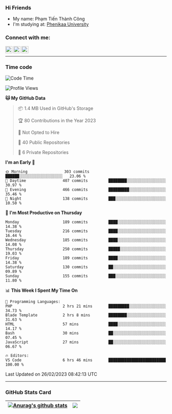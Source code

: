 ### Hi Friends

- My name: Phạm Tiến Thành Công
- I'm studying at: [Phenikaa University]


### Connect with me:
[<img align="left" alt="PhamTienThanhCong | Facebook" width="22px" src="https://upload.wikimedia.org/wikipedia/commons/thumb/1/16/Facebook-icon-1.png/640px-Facebook-icon-1.png" />][facebook]
[<img align="left" alt="PhamTienThanhCong | Zalo" width="22px" src="https://www.anphatpc.com.vn/template/anphat_2020v2/images/icon-zalo.jpg" />][zalo]
[<img align="left" alt="PhamTienThanhCong | LinkedIn" width="22px" src="https://cdn3.iconfinder.com/data/icons/inficons/512/linkedin.png" />][linkedin]

<br />

---

### Time code

<!--START_SECTION:waka-->
![Code Time](http://img.shields.io/badge/Code%20Time-885%20hrs%2013%20mins-blue)

![Profile Views](http://img.shields.io/badge/Profile%20Views-9-blue)

**🐱 My GitHub Data** 

> 📦 1.4 MB Used in GitHub's Storage 
 > 
> 🏆 80 Contributions in the Year 2023
 > 
> 🚫 Not Opted to Hire
 > 
> 📜 40 Public Repositories 
 > 
> 🔑 6 Private Repositories 
 > 
**I'm an Early 🐤** 

```text
🌞 Morning                303 commits         ██████░░░░░░░░░░░░░░░░░░░   23.06 % 
🌆 Daytime                407 commits         ████████░░░░░░░░░░░░░░░░░   30.97 % 
🌃 Evening                466 commits         █████████░░░░░░░░░░░░░░░░   35.46 % 
🌙 Night                  138 commits         ███░░░░░░░░░░░░░░░░░░░░░░   10.50 % 
```
📅 **I'm Most Productive on Thursday** 

```text
Monday                   189 commits         ████░░░░░░░░░░░░░░░░░░░░░   14.38 % 
Tuesday                  216 commits         ████░░░░░░░░░░░░░░░░░░░░░   16.44 % 
Wednesday                185 commits         ████░░░░░░░░░░░░░░░░░░░░░   14.08 % 
Thursday                 250 commits         █████░░░░░░░░░░░░░░░░░░░░   19.03 % 
Friday                   189 commits         ████░░░░░░░░░░░░░░░░░░░░░   14.38 % 
Saturday                 130 commits         ██░░░░░░░░░░░░░░░░░░░░░░░   09.89 % 
Sunday                   155 commits         ███░░░░░░░░░░░░░░░░░░░░░░   11.80 % 
```


📊 **This Week I Spent My Time On** 

```text
💬 Programming Languages: 
PHP                      2 hrs 21 mins       █████████░░░░░░░░░░░░░░░░   34.73 % 
Blade Template           2 hrs 8 mins        ████████░░░░░░░░░░░░░░░░░   31.63 % 
HTML                     57 mins             ████░░░░░░░░░░░░░░░░░░░░░   14.17 % 
Bash                     30 mins             ██░░░░░░░░░░░░░░░░░░░░░░░   07.45 % 
JavaScript               27 mins             ██░░░░░░░░░░░░░░░░░░░░░░░   06.67 % 

🔥 Editors: 
VS Code                  6 hrs 46 mins       █████████████████████████   100.00 % 
```


 Last Updated on 26/02/2023 08:42:13 UTC
<!--END_SECTION:waka-->

---

### GitHub Stats Card

| <a href="https://github.com/phamtienthanhcong"><img align="center" src="https://github-readme-stats.vercel.app/api?username=PhamTienThanhCong&show_icons=true&include_all_commits=true&theme=buefy&hide_border=true&theme=ocean_dark" alt="Anurag's github stats" /></a> | <a href="https://github.com/phamtienthanhcong"><img align="center" src="https://github-readme-stats.vercel.app/api/top-langs/?username=PhamTienThanhCong&layout=compact&theme=buefy&hide_border=true&theme=ocean_dark" /></a> |
| ------------- | ------------- |

[Phenikaa University]: https://phenikaa-uni.edu.vn/vi
[facebook]: https://www.facebook.com/phamtienthanhcong
[linkedin]: https://linkedin.com/in/phamtienthanhcong
[zalo]: https://zalo.me/0396396332
[tiktok]: https://www.tiktok.com/@phamtienthanhcong
[web]: https://github.com/PhamTienThanhCong/web_dev
[min project]: https://github.com/PhamTienThanhCong/Project-Of-Web
[c and cpp]: https://github.com/PhamTienThanhCong/Code_C_and_Cpro
[python]: https://github.com/PhamTienThanhCong/Python_beginer
